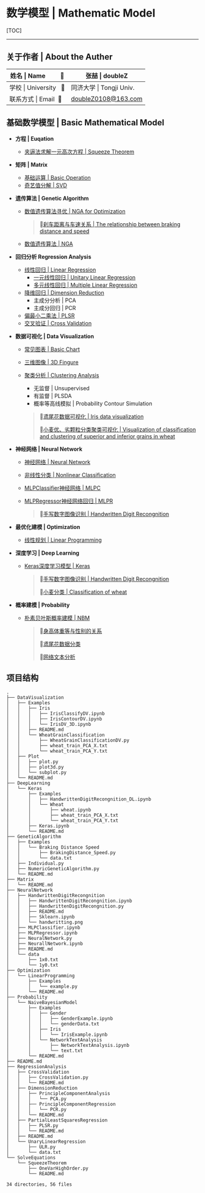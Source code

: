 # 数学模型 | Mathematic Model

[TOC]

------

## 关于作者 | About the Auther

| 姓名 \| Name ​ ​ ​ ​ ​ ​ ​ ​ :bust_in_silhouette: | 张喆 \| doubleZ          |
| ----------------------------------------- | ------------------------ |
| 学校 \| University ​ ​ :school:             | 同济大学 \| Tongji Univ. |
| 联系方式 \| Email ​  :email:               | doubleZ0108@163.com      |



## 基础数学模型 | Basic Mathematical Model

- **方程 | Euqation**

  - [夹逼法求解一元高次方程 | Squeeze Theorem](https://github.com/doubleZ0108/Mathematic-Model/tree/master/SolveEquations/SqueezeTheorem)

- **矩阵 | Matrix**

  - [基础运算 | Basic Operation](https://github.com/doubleZ0108/Mathematic-Model/tree/master/Matrix)
  - [奇艺值分解 | SVD](https://github.com/doubleZ0108/Mathematic-Model/tree/master/Matrix)

- **遗传算法 | Genetic Algorithm**

  - [数值遗传算法寻优 | NGA for Optimization](https://github.com/doubleZ0108/Mathematic-Model/tree/master/GeneticAlgorithm)

    > 🌰[刹车距离与车速关系 | The relationship between braking distance and speed](https://github.com/doubleZ0108/Mathematic-Model/tree/master/GeneticAlgorithm/Examples/Braking%20Distance%20Speed)

  - [数值遗传算法 | NGA](https://github.com/doubleZ0108/Mathematic-Model/tree/master/GeneticAlgorithm)

- **回归分析 Regression Analysis**

  - [线性回归 | Linear Regression](https://github.com/doubleZ0108/Mathematic-Model/tree/master/RegressionAnalysis)
    - [一元线性回归 | Unitary Linear Regression](https://github.com/doubleZ0108/Mathematic-Model/tree/master/RegressionAnalysis/UnaryLinearRegression)
    - [多元线性回归 | Multiple Linear Regression](https://github.com/doubleZ0108/Mathematic-Model/tree/master/RegressionAnalysis)
  - [降维回归 | Dimension Reduction](https://github.com/doubleZ0108/Mathematic-Model/tree/master/RegressionAnalysis/DimensionReduction)
    - 主成分分析 | PCA
    - 主成分回归 | PCR
  - [偏最小二乘法 | PLSR](https://github.com/doubleZ0108/Mathematic-Model/tree/master/RegressionAnalysis/PartialLeastSquaresRegression)
  - [交叉验证 | Cross Validation](https://github.com/doubleZ0108/Mathematic-Model/tree/master/RegressionAnalysis/CrossValidation)

- **数据可视化 | Data Visualization**

  - [常见图表 | Basic Chart](https://github.com/doubleZ0108/Mathematic-Model/blob/master/DataVisualization/Plot/plot.py)

  - [三维图像 | 3D Fingure](https://github.com/doubleZ0108/Mathematic-Model/blob/master/DataVisualization/Plot/plot3d.py)

  - [聚类分析 | Clustering Analysis](https://github.com/doubleZ0108/Mathematic-Model/tree/master/DataVisualization/Examples)

    - 无监督 | Unsupervised
    - 有监督 | PLSDA
    - 概率等高线模拟 | Probability Contour Simulation

    > 🌰[鸢尾花数据可视化 | Iris data visualization](https://github.com/doubleZ0108/Mathematic-Model/tree/master/DataVisualization/Examples/Iris)
    >
    > 🌰[小麦优、劣颗粒分类聚类可视化 | Visualization of classification and clustering of superior and inferior grains in wheat](https://github.com/doubleZ0108/Mathematic-Model/tree/master/DataVisualization/Examples/WheatGrainClassification)

- **神经网络 | Neural Network**

  - [神经网络 | Neural Network](https://github.com/doubleZ0108/Mathematic-Model/tree/master/NeuralNetwork)

  - [非线性分类 | Nonlinear Classification](https://github.com/doubleZ0108/Mathematic-Model/tree/master/NeuralNetwork)

  - [MLPClassifier神经网络 | MLPC](https://github.com/doubleZ0108/Mathematic-Model/tree/master/NeuralNetwork)

  - [MLPRegressor神经网络回归 | MLPR](https://github.com/doubleZ0108/Mathematic-Model/tree/master/NeuralNetwork)

    > 🌰[手写数字图像识别 | Handwritten Digit Recongnition](https://github.com/doubleZ0108/Mathematic-Model/tree/master/NeuralNetwork/HandwrittenDigitRecongnition)

- **最优化建模 | Optimization**

  - [线性规划 | Linear Programming](https://github.com/doubleZ0108/Mathematic-Model/tree/master/Optimization/LinearProgramming)

- **深度学习 | Deep Learning**

  - [Keras深度学习模型 | Keras](https://github.com/doubleZ0108/Mathematic-Model/tree/master/DeepLearning/Keras)

    > 🌰[手写数字图像识别 | Handwritten Digit Recongnition](https://github.com/doubleZ0108/Mathematic-Model/blob/master/DeepLearning/Keras/Examples/HandwrittenDigitRecongnition_DL.ipynb)
    >
    > 🌰[小麦分类 | Classification of wheat](https://github.com/doubleZ0108/Mathematic-Model/blob/master/DeepLearning/Keras/Examples/Wheat/wheat.ipynb)

- **概率建模 | Probability**

  - [朴素贝叶斯概率建模 | NBM](https://github.com/doubleZ0108/Mathematic-Model/tree/master/Probability/NaiveBayesianModel)

    > 🌰[身高体重等与性别的关系](https://github.com/doubleZ0108/Mathematic-Model/blob/master/Probability/NaiveBayesianModel/Examples/Gender/GenderExample.ipynb)
    >
    > 🌰[鸢尾花数据分类](https://github.com/doubleZ0108/Mathematic-Model/blob/master/Probability/NaiveBayesianModel/Examples/Iris/IrisExample.ipynb)
    >
    > 🌰[网络文本分析](https://github.com/doubleZ0108/Mathematic-Model/blob/master/Probability/NaiveBayesianModel/Examples/NetworkTextAnalysis/NetworkTextAnalysis.ipynb)



## 项目结构

```
.
├── DataVisualization
│   ├── Examples
│   │   ├── Iris
│   │   │   ├── IrisClassifyDV.ipynb
│   │   │   ├── IrisContourDV.ipynb
│   │   │   └── IrisDV_3D.ipynb
│   │   ├── README.md
│   │   └── WheatGrainClassification
│   │       ├── WheatGrainClassificationDV.py
│   │       ├── wheat_train_PCA_X.txt
│   │       └── wheat_train_PCA_Y.txt
│   ├── Plot
│   │   ├── plot.py
│   │   ├── plot3d.py
│   │   └── subplot.py
│   └── README.md
├── DeepLearning
│   └── Keras
│       ├── Examples
│       │   ├── HandwrittenDigitRecongnition_DL.ipynb
│       │   └── Wheat
│       │       ├── wheat.ipynb
│       │       ├── wheat_train_PCA_X.txt
│       │       └── wheat_train_PCA_Y.txt
│       ├── Keras.ipynb
│       └── README.md
├── GeneticAlgorithm
│   ├── Examples
│   │   └── Braking Distance Speed
│   │       ├── BrakingDistance_Speed.py
│   │       └── data.txt
│   ├── Individual.py
│   ├── NumericGeneticAlgorithm.py
│   └── README.md
├── Matrix
│   └── README.md
├── NeuralNetwork
│   ├── HandwrittenDigitRecongnition
│   │   ├── HandwrittenDigitRecongnition.ipynb
│   │   ├── HandwrittenDigitRecongnition.py
│   │   ├── README.md
│   │   ├── Sklearn.ipynb
│   │   └── handwritting.png
│   ├── MLPClassifier.ipynb
│   ├── MLPRegressor.ipynb
│   ├── NeuralNetwork.py
│   ├── NeurallNetwork.ipynb
│   ├── README.md
│   └── data
│       ├── 1x0.txt
│       └── 1y0.txt
├── Optimization
│   └── LinearProgramming
│       ├── Examples
│       │   └── example.py
│       └── README.md
├── Probability
│   └── NaiveBayesianModel
│       ├── Examples
│       │   ├── Gender
│       │   │   ├── GenderExample.ipynb
│       │   │   └── genderData.txt
│       │   ├── Iris
│       │   │   └── IrisExample.ipynb
│       │   └── NetworkTextAnalysis
│       │       ├── NetworkTextAnalysis.ipynb
│       │       └── text.txt
│       └── README.md
├── README.md
├── RegressionAnalysis
│   ├── CrossValidation
│   │   ├── CrossValidation.py
│   │   └── README.md
│   ├── DimensionReduction
│   │   ├── PrincipleComponentAnalysis
│   │   │   └── PCA.py
│   │   ├── PrincipleComponentRegression
│   │   │   └── PCR.py
│   │   └── README.md
│   ├── PartialLeastSquaresRegression
│   │   ├── PLSR.py
│   │   └── README.md
│   ├── README.md
│   └── UnaryLinearRegression
│       ├── ULR.py
│       └── data.txt
└── SolveEquations
    └── SqueezeTheorem
        ├── OneVarHighOrder.py
        └── README.md

34 directories, 56 files
```

